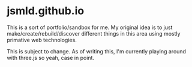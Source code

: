 # jsmld.github.io

This is a sort of portfolio/sandbox for me. My original idea is to just make/create/rebuild/discover different things in this area using mostly primative web technologies.

This is subject to change. As of writing this, I'm currently playing around with three.js so yeah, case in point.
